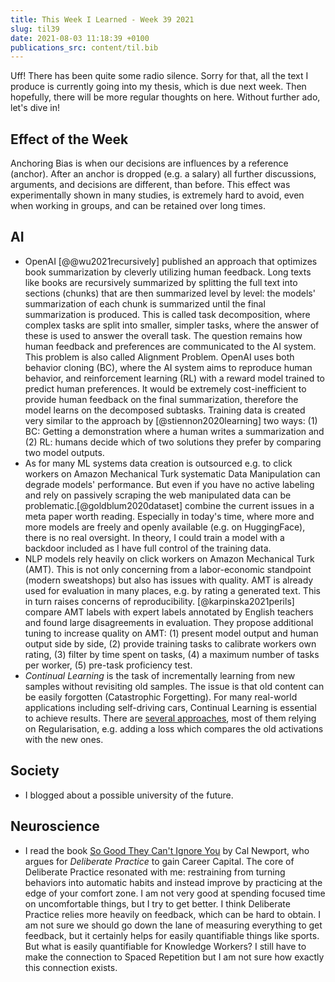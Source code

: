 ```yaml
---
title: This Week I Learned - Week 39 2021
slug: til39
date: 2021-08-03 11:18:39 +0100
publications_src: content/til.bib
--- 
```


Uff! There has been quite some radio silence. Sorry for that, all the text I produce is currently going into my thesis, which is due next week. Then hopefully, there will be more regular thoughts on here. 
Without further ado, let's dive in!

## Effect of the Week
Anchoring Bias is when our decisions are influences by a reference (anchor). After an anchor is dropped (e.g. a salary) all further discussions, arguments, and decisions are different, than before. This effect was experimentally shown in many studies, is extremely hard to avoid, even when working in groups, and can be retained over long times. 

## AI
* OpenAI [@@wu2021recursively] published an approach that optimizes book summarization by cleverly utilizing human feedback. Long texts like books are recursively summarized by splitting the full text into sections (chunks) that are then summarized level by level: the models' summarization of each chunk is summarized until the final summarization is produced. This is called task decomposition, where complex tasks are split into smaller, simpler tasks, where the answer of these is used to answer the overall task. 
The question remains how human feedback and preferences are communicated to the AI system. This problem is also called Alignment Problem. OpenAI uses both behavior cloning (BC), where the AI system aims to reproduce human behavior, and reinforcement learning (RL) with a reward model trained to predict human preferences.
It would be extremely cost-inefficient to provide human feedback on the final summarization, therefore the model learns on the decomposed subtasks. Training data is created very similar to the approach by [@stiennon2020learning] two ways: (1) BC: Getting a demonstration where a human writes a summarization and (2) RL: humans decide which of two solutions they prefer by comparing two model outputs.
* As for many ML systems data creation is outsourced e.g. to click workers on Amazon Mechanical Turk systematic Data Manipulation can degrade models' performance. But even if you have no active labeling and rely on passively scraping the web manipulated data can be problematic.[@goldblum2020dataset] combine the current issues in a meta paper worth reading. Especially in today's time, where more and more models are freely and openly available (e.g. on HuggingFace), there is no real oversight. In theory, I could train a model with a backdoor included as I have full control of the training data.
* NLP models rely heavily on click workers on Amazon Mechanical Turk (AMT). This is not only concerning from a labor-economic standpoint (modern sweatshops) but also has issues with quality. AMT is already used for evaluation in many places, e.g. by rating a generated text. This in turn raises concerns of reproducibility. [@karpinska2021perils] compare AMT labels with expert labels annotated by English teachers and found large disagreements in evaluation. They propose additional tuning to increase quality on AMT: (1) present model output and human output side by side, (2) provide training tasks to calibrate workers own rating, (3) filter by time spent on tasks, (4) a maximum number of tasks per worker, (5) pre-task proficiency test.
* *Continual Learning* is the task of incrementally learning from new samples without revisiting old samples. The issue is that old content can be easily forgotten (Catastrophic Forgetting). For many real-world applications including self-driving cars, Continual Learning is essential to achieve results. There are [several approaches](https://medium.com/just-ai/why-should-you-know-about-continual-learning-8bf3bd67e605), most of them relying on Regularisation, e.g. adding a loss which compares the old activations with the new ones.


## Society
* I blogged about a possible university of the future. 

## Neuroscience
* I read the book [So Good They Can't Ignore You](https://www.goodreads.com/book/show/13525945-so-good-they-can-t-ignore-you?ac=1&from_search=true&qid=vY4AptCJiI&rank=1) by Cal Newport, who argues for *Deliberate Practice* to gain Career Capital. The core of Deliberate Practice resonated with me: restraining from turning behaviors into automatic habits and instead improve by practicing at the edge of your comfort zone. I am not very good at spending focused time on uncomfortable things, but I try to get better. I think Deliberate Practice relies more heavily on feedback, which can be hard to obtain. I am not sure we should go down the lane of measuring everything to get feedback, but it certainly helps for easily quantifiable things like sports. But what is easily quantifiable for Knowledge Workers? I still have to make the connection to Spaced Repetition but I am not sure how exactly this connection exists.